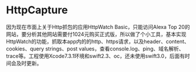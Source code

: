 HttpCapture
====
因为现在市面上关于Http抓包的应用HttpWatch Basic，只能访问Alexa Top 20的网站，要分析其他网站需要付1024元购买正式版，所以做了个小工具，基本实现HttpWatch的功能，抓取本app内的的http、https请求，以及header、content、cookies、query strings、post values，查看console.log、ping、域名解析、trace等。工程使用Xcode7.3.1环境和swift2.3、oc，还未使用swift3.0，后面有时间会及时更新。